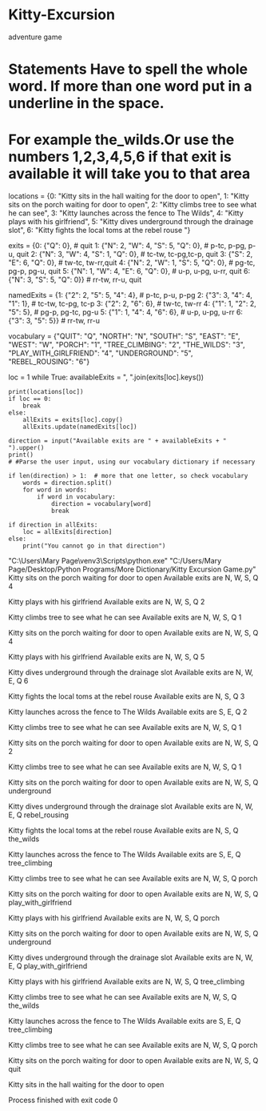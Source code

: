 # Kitty-Excursion
adventure game
# Statements    Have to spell the whole word. If more than one word put in a underline in the space.
# For example the_wilds.Or use the numbers 1,2,3,4,5,6 if that exit is available it will take you to that area

locations = {0: "Kitty sits in the hall waiting for the door to open",
             1: "Kitty sits on the porch waiting for door to open",
             2: "Kitty climbs tree to see what he can see",
             3: "Kitty launches across the fence to The Wilds",
             4: "Kitty plays with his girlfriend",
             5: "Kitty dives underground through the drainage slot",
             6: "Kitty fights the local toms at the rebel rouse "}

exits = {0: {"Q": 0},  # quit
         1: {"N": 2, "W": 4, "S": 5, "Q": 0},  # p-tc, p-pg, p-u, quit
         2: {"N": 3, "W": 4, "S": 1, "Q": 0},  # tc-tw, tc-pg,tc-p,  quit
         3: {"S": 2, "E": 6, "Q": 0},  # tw-tc, tw-rr,quit
         4: {"N": 2, "W": 1, "S": 5, "Q": 0},  # pg-tc, pg-p, pg-u, quit
         5: {"N": 1, "W": 4, "E": 6, "Q": 0},  # u-p, u-pg, u-rr, quit
         6: {"N": 3, "S": 5, "Q": 0}}  # rr-tw, rr-u, quit

namedExits = {1: {"2": 2, "5": 5, "4": 4},  # p-tc, p-u, p-pg
              2: {"3": 3, "4": 4, "1": 1},  # tc-tw, tc-pg, tc-p
              3: {"2": 2, "6": 6},  # tw-tc, tw-rr
              4: {"1": 1, "2": 2, "5": 5},  # pg-p, pg-tc, pg-u
              5: {"1": 1, "4": 4, "6": 6},  # u-p, u-pg, u-rr
              6: {"3": 3, "5": 5}}  # rr-tw, rr-u

vocabulary = {"QUIT": "Q",
              "NORTH": "N",
              "SOUTH": "S",
              "EAST": "E",
              "WEST": "W",
              "PORCH": "1",
              "TREE_CLIMBING": "2",
              "THE_WILDS": "3",
              "PLAY_WITH_GIRLFRIEND": "4",
              "UNDERGROUND": "5",
              "REBEL_ROUSING": "6"}

loc = 1
while True:
    availableExits = ", ".join(exits[loc].keys())

    print(locations[loc])
    if loc == 0:
        break
    else:
        allExits = exits[loc].copy()
        allExits.update(namedExits[loc])

    direction = input("Available exits are " + availableExits + " ").upper()
    print()
    # #Parse the user input, using our vocabulary dictionary if necessary

    if len(direction) > 1:  # more that one letter, so check vocabulary
        words = direction.split()
        for word in words:
            if word in vocabulary:
                direction = vocabulary[word]
                break

    if direction in allExits:
        loc = allExits[direction]
    else:
        print("You cannot go in that direction")









"C:\Users\Mary Page\venv3\Scripts\python.exe" "C:/Users/Mary Page/Desktop/Python Programs/More Dictionary/Kitty Excursion Game.py"
Kitty sits on the porch waiting for door to open
Available exits are N, W, S, Q 4

Kitty plays with his girlfriend
Available exits are N, W, S, Q 2

Kitty climbs tree to see what he can see
Available exits are N, W, S, Q 1

Kitty sits on the porch waiting for door to open
Available exits are N, W, S, Q 4

Kitty plays with his girlfriend
Available exits are N, W, S, Q 5

Kitty dives underground through the drainage slot
Available exits are N, W, E, Q 6

Kitty fights the local toms at the rebel rouse 
Available exits are N, S, Q 3

Kitty launches across the fence to The Wilds
Available exits are S, E, Q 2

Kitty climbs tree to see what he can see
Available exits are N, W, S, Q 1

Kitty sits on the porch waiting for door to open
Available exits are N, W, S, Q 2

Kitty climbs tree to see what he can see
Available exits are N, W, S, Q 1

Kitty sits on the porch waiting for door to open
Available exits are N, W, S, Q underground

Kitty dives underground through the drainage slot
Available exits are N, W, E, Q rebel_rousing

Kitty fights the local toms at the rebel rouse 
Available exits are N, S, Q the_wilds

Kitty launches across the fence to The Wilds
Available exits are S, E, Q tree_climbing

Kitty climbs tree to see what he can see
Available exits are N, W, S, Q porch

Kitty sits on the porch waiting for door to open
Available exits are N, W, S, Q play_with_girlfriend

Kitty plays with his girlfriend
Available exits are N, W, S, Q porch

Kitty sits on the porch waiting for door to open
Available exits are N, W, S, Q underground

Kitty dives underground through the drainage slot
Available exits are N, W, E, Q play_with_girlfriend

Kitty plays with his girlfriend
Available exits are N, W, S, Q tree_climbing

Kitty climbs tree to see what he can see
Available exits are N, W, S, Q the_wilds

Kitty launches across the fence to The Wilds
Available exits are S, E, Q tree_climbing

Kitty climbs tree to see what he can see
Available exits are N, W, S, Q porch

Kitty sits on the porch waiting for door to open
Available exits are N, W, S, Q quit

Kitty sits in the hall waiting for the door to open

Process finished with exit code 0



